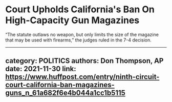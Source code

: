 # Court Upholds California's Ban On High-Capacity Gun Magazines

“The statute outlaws no weapon, but only limits the size of the magazine that may be used with firearms,” the judges ruled in the 7-4 decision.

---
category: POLITICS
authors: Don Thompson, AP
date: 2021-11-30
link: https://www.huffpost.com/entry/ninth-circuit-court-california-ban-magazines-guns_n_61a682f6e4b044a1cc1b5115
---
